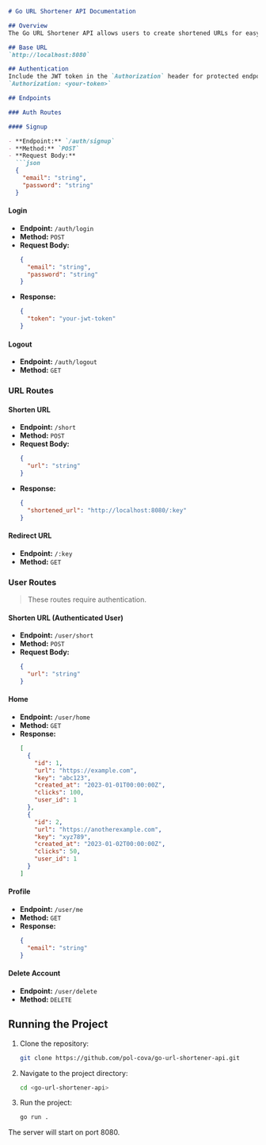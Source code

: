 ```markdown
# Go URL Shortener API Documentation

## Overview
The Go URL Shortener API allows users to create shortened URLs for easy sharing and management. It includes endpoints for user authentication, URL shortening, and user profile management, using JWT for authentication.

## Base URL
`http://localhost:8080`

## Authentication
Include the JWT token in the `Authorization` header for protected endpoints.
`Authorization: <your-token>`

## Endpoints

### Auth Routes

#### Signup

- **Endpoint:** `/auth/signup`
- **Method:** `POST`
- **Request Body:**
  ```json
  {
    "email": "string",
    "password": "string"
  }
  ```

#### Login

- **Endpoint:** `/auth/login`
- **Method:** `POST`
- **Request Body:**
  ```json
  {
    "email": "string",
    "password": "string"
  }
  ```
- **Response:**
  ```json
  {
    "token": "your-jwt-token"
  }
  ```

#### Logout

- **Endpoint:** `/auth/logout`
- **Method:** `GET`

### URL Routes

#### Shorten URL

- **Endpoint:** `/short`
- **Method:** `POST`
- **Request Body:**
  ```json
  {
    "url": "string"
  }
  ```
- **Response:**
  ```json
  {
    "shortened_url": "http://localhost:8080/:key"
  }
  ```

#### Redirect URL

- **Endpoint:** `/:key`
- **Method:** `GET`

### User Routes

> These routes require authentication.

#### Shorten URL (Authenticated User)

- **Endpoint:** `/user/short`
- **Method:** `POST`
- **Request Body:**
  ```json
  {
    "url": "string"
  }
  ```

#### Home

- **Endpoint:** `/user/home`
- **Method:** `GET`
- **Response:**
  ```json
  [
    {
      "id": 1,
      "url": "https://example.com",
      "key": "abc123",
      "created_at": "2023-01-01T00:00:00Z",
      "clicks": 100,
      "user_id": 1
    },
    {
      "id": 2,
      "url": "https://anotherexample.com",
      "key": "xyz789",
      "created_at": "2023-01-02T00:00:00Z",
      "clicks": 50,
      "user_id": 1
    }
  ]

#### Profile

- **Endpoint:** `/user/me`
- **Method:** `GET`
- **Response:**
  ```json
  {
    "email": "string"
  }
  ```

#### Delete Account

- **Endpoint:** `/user/delete`
- **Method:** `DELETE`

## Running the Project

1. Clone the repository:
   ```sh
   git clone https://github.com/pol-cova/go-url-shortener-api.git
   ```
2. Navigate to the project directory:
   ```sh
   cd <go-url-shortener-api>
   ```
3. Run the project:
   ```sh
   go run .
   ```

The server will start on port 8080.
```